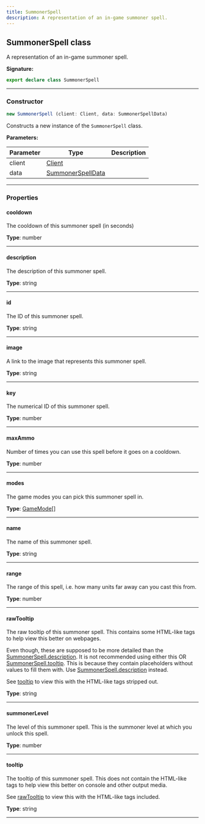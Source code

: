 ```yaml
---
title: SummonerSpell
description: A representation of an in-game summoner spell.
---
```


## SummonerSpell class

A representation of an in-game summoner spell.

**Signature:**

```ts
export declare class SummonerSpell 
```

---

### Constructor

```ts
new SummonerSpell (client: Client, data: SummonerSpellData)
```

Constructs a new instance of the `SummonerSpell` class.

**Parameters:**

| Parameter | Type | Description |
| --------- | ---- | ----------- |
| client | [Client](/shieldbow/api/Client.md) |  |
| data | [SummonerSpellData](/shieldbow/api/SummonerSpellData.md) |  |
---

### Properties

#### cooldown

The cooldown of this summoner spell (in seconds)



**Type**: number

---

#### description

The description of this summoner spell.



**Type**: string

---

#### id

The ID of this summoner spell.



**Type**: string

---

#### image

A link to the image that represents this summoner spell.



**Type**: string

---

#### key

The numerical ID of this summoner spell.



**Type**: number

---

#### maxAmmo

Number of times you can use this spell before it goes on a cooldown.



**Type**: number

---

#### modes

The game modes you can pick this summoner spell in.



**Type**: [GameMode](/shieldbow/api/GameMode.md)[]

---

#### name

The name of this summoner spell.



**Type**: string

---

#### range

The range of this spell, i.e. how many units far away can you cast this from.



**Type**: number

---

#### rawTooltip

The raw tooltip of this summoner spell. This contains some HTML-like tags to help view this better on webpages.


Even though, these are supposed to be more detailed than the [SummonerSpell.description](/shieldbow/api/SummonerSpell.md#description). It is not recommended using either this OR [SummonerSpell.tooltip](/shieldbow/api/SummonerSpell.md#tooltip). This is because they contain placeholders without values to fill them with. Use [SummonerSpell.description](/shieldbow/api/SummonerSpell.md#description) instead.


See [tooltip](/shieldbow/api/SummonerSpell.md#tooltip) to view this with the HTML-like tags stripped out.



**Type**: string

---

#### summonerLevel

The level of this summoner spell. This is the summoner level at which you unlock this spell.



**Type**: number

---

#### tooltip

The tooltip of this summoner spell. This does not contain the HTML-like tags to help view this better on console and other output media.


See [rawTooltip](/shieldbow/api/SummonerSpell.md#rawTooltip) to view this with the HTML-like tags included.



**Type**: string

---

